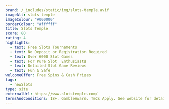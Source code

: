 ```yaml
---
brand: /_includes/static/img/slots-temple.avif
imageAlt: slots temple
imageColour: "#000000"
borderColour: "#ffffff"
title: Slots Temple
score: 80
rating: 4
highlights:
  - text: Free Slots Tournaments
  - text: No Deposit or Registration Required
  - text: Over 6000 Slot Games
  - text: For Pure Slot  Enthusiasts
  - text: Detailed Slot Game Reviews
  - text: Fun & Safe
welcomeOffer: Free Spins & Cash Prizes
tags:
  - newSlots
type: site
externalUrl: https://www.slotstemple.com/
termsAndConditions: 18+. GambleAware. T&Cs Apply. See website for details
---
```

